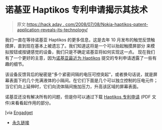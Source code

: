 # 诺基亚 Haptikos 专利申请揭示其技术

> 原文:[https://hack aday . com/2008/07/08/Nokia-haptikos-patent-application-reveals-its-technology/](https://hackaday.com/2008/07/08/nokia-haptikos-patent-application-reveals-its-technology/)

我们一直在等待诺基亚 Haptikos 的更多信息，这是去年 10 月发布的触觉反馈触摸屏，直到现在基本上被遗忘了。我们知道这将是一个可以抬起触摸屏部分
来模拟按钮或按键感觉的设备，我们只是不确定诺基亚将如何实现这一点。
现在我们有了一个更好的主意，因为[诺基亚最近为 Haptikos](http://www.unwiredview.com/2008/07/08/nokia-haptikos-tactile-touchscreen-details-emerge/) 提交的专利申请透露了一些有趣的细节。

该设备反馈背后的秘密是“多个紧密间隔的电压可控突起”，或者换句话说，就是屏幕表面下的几个充满液体的小隔间。在它们下面是几个可以独立控制的压电元件；当它们向上延伸时，它们向流体隔间施加压力，升高该区域的屏幕表面。

诺基亚还没有解决所有的问题，但是你可以通过下载 [Haptikos 专利申请](http://www.unwiredview.com/wp-content/uploads/2008/07/nokia-haptics.pdf) (PDF 文件)来看看起作用的部分。

[via [Engadget](http://www.engadget.com/2008/07/08/nokias-haptikos-tactile-feedback-tech-revealed-in-patent-applic/)

*   [永久链接](http://www.unwiredview.com/2008/07/08/nokia-haptikos-tactile-touchscreen-details-emerge/)